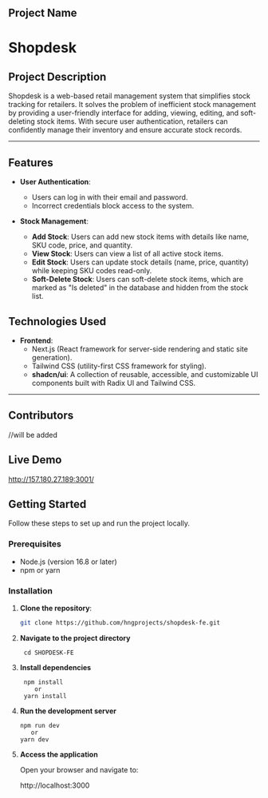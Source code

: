 ## Project Name

# **Shopdesk**

## Project Description

Shopdesk is a web-based retail management system that simplifies stock tracking for retailers. It solves the problem of inefficient stock management by providing a user-friendly interface for adding, viewing, editing, and soft-deleting stock items. With secure user authentication, retailers can confidently manage their inventory and ensure accurate stock records.

---

## Features

- **User Authentication**:

  - Users can log in with their email and password.
  - Incorrect credentials block access to the system.

- **Stock Management**:

  - **Add Stock**: Users can add new stock items with details like name, SKU code, price, and quantity.
  - **View Stock**: Users can view a list of all active stock items.
  - **Edit Stock**: Users can update stock details (name, price, quantity) while keeping SKU codes read-only.
  - **Soft-Delete Stock**: Users can soft-delete stock items, which are marked as "Is deleted" in the database and hidden from the stock list.



## Technologies Used

- **Frontend**:
  - Next.js (React framework for server-side rendering and static site generation).
  - Tailwind CSS (utility-first CSS framework for styling).
  - **shadcn/ui**: A collection of reusable, accessible, and customizable UI components built with Radix UI and Tailwind CSS.

---

## Contributors

//will be added

## Live Demo

http://157.180.27.189:3001/

## Getting Started

Follow these steps to set up and run the project locally.

### Prerequisites

- Node.js (version 16.8 or later)
- npm or yarn

### Installation

1. **Clone the repository**:

   ```bash
   git clone https://github.com/hngprojects/shopdesk-fe.git

   ```

2. **Navigate to the project directory**

        cd SHOPDESK-FE

3. **Install dependencies**

        npm install
           or
        yarn install

4.  **Run the development server**

        npm run dev
           or
        yarn dev

5.  **Access the application**

    Open your browser and navigate to:

    http://localhost:3000
